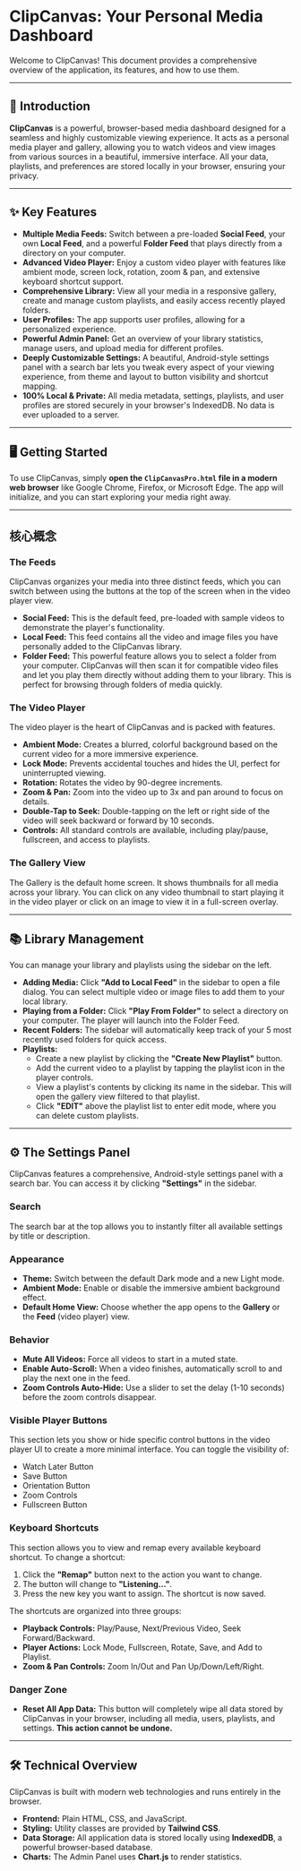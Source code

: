 # ClipCanvas: Your Personal Media Dashboard

Welcome to ClipCanvas! This document provides a comprehensive overview of the application, its features, and how to use them.

---

## 🚀 Introduction

**ClipCanvas** is a powerful, browser-based media dashboard designed for a seamless and highly customizable viewing experience. It acts as a personal media player and gallery, allowing you to watch videos and view images from various sources in a beautiful, immersive interface. All your data, playlists, and preferences are stored locally in your browser, ensuring your privacy.

---

## ✨ Key Features

* **Multiple Media Feeds:** Switch between a pre-loaded **Social Feed**, your own **Local Feed**, and a powerful **Folder Feed** that plays directly from a directory on your computer.
* **Advanced Video Player:** Enjoy a custom video player with features like ambient mode, screen lock, rotation, zoom & pan, and extensive keyboard shortcut support.
* **Comprehensive Library:** View all your media in a responsive gallery, create and manage custom playlists, and easily access recently played folders.
* **User Profiles:** The app supports user profiles, allowing for a personalized experience.
* **Powerful Admin Panel:** Get an overview of your library statistics, manage users, and upload media for different profiles.
* **Deeply Customizable Settings:** A beautiful, Android-style settings panel with a search bar lets you tweak every aspect of your viewing experience, from theme and layout to button visibility and shortcut mapping.
* **100% Local & Private:** All media metadata, settings, playlists, and user profiles are stored securely in your browser's IndexedDB. No data is ever uploaded to a server.

---

## 🖥️ Getting Started

To use ClipCanvas, simply **open the `ClipCanvasPro.html` file in a modern web browser** like Google Chrome, Firefox, or Microsoft Edge. The app will initialize, and you can start exploring your media right away.

---

## 核心概念

### The Feeds

ClipCanvas organizes your media into three distinct feeds, which you can switch between using the buttons at the top of the screen when in the video player view.

* **Social Feed:** This is the default feed, pre-loaded with sample videos to demonstrate the player's functionality.
* **Local Feed:** This feed contains all the video and image files you have personally added to the ClipCanvas library.
* **Folder Feed:** This powerful feature allows you to select a folder from your computer. ClipCanvas will then scan it for compatible video files and let you play them directly without adding them to your library. This is perfect for browsing through folders of media quickly.

### The Video Player

The video player is the heart of ClipCanvas and is packed with features.

* **Ambient Mode:** Creates a blurred, colorful background based on the current video for a more immersive experience.
* **Lock Mode:** Prevents accidental touches and hides the UI, perfect for uninterrupted viewing.
* **Rotation:** Rotates the video by 90-degree increments.
* **Zoom & Pan:** Zoom into the video up to 3x and pan around to focus on details.
* **Double-Tap to Seek:** Double-tapping on the left or right side of the video will seek backward or forward by 10 seconds.
* **Controls:** All standard controls are available, including play/pause, fullscreen, and access to playlists.

### The Gallery View

The Gallery is the default home screen. It shows thumbnails for all media across your library. You can click on any video thumbnail to start playing it in the video player or click on an image to view it in a full-screen overlay.

---

## 📚 Library Management

You can manage your library and playlists using the sidebar on the left.

* **Adding Media:** Click **"Add to Local Feed"** in the sidebar to open a file dialog. You can select multiple video or image files to add them to your local library.
* **Playing from a Folder:** Click **"Play From Folder"** to select a directory on your computer. The player will launch into the Folder Feed.
* **Recent Folders:** The sidebar will automatically keep track of your 5 most recently used folders for quick access.
* **Playlists:**
    * Create a new playlist by clicking the **"Create New Playlist"** button.
    * Add the current video to a playlist by tapping the playlist icon in the player controls.
    * View a playlist's contents by clicking its name in the sidebar. This will open the gallery view filtered to that playlist.
    * Click **"EDIT"** above the playlist list to enter edit mode, where you can delete custom playlists.

---

## ⚙️ The Settings Panel

ClipCanvas features a comprehensive, Android-style settings panel with a search bar. You can access it by clicking **"Settings"** in the sidebar.

### Search

The search bar at the top allows you to instantly filter all available settings by title or description.

### Appearance

* **Theme:** Switch between the default Dark mode and a new Light mode.
* **Ambient Mode:** Enable or disable the immersive ambient background effect.
* **Default Home View:** Choose whether the app opens to the **Gallery** or the **Feed** (video player) view.

### Behavior

* **Mute All Videos:** Force all videos to start in a muted state.
* **Enable Auto-Scroll:** When a video finishes, automatically scroll to and play the next one in the feed.
* **Zoom Controls Auto-Hide:** Use a slider to set the delay (1-10 seconds) before the zoom controls disappear.

### Visible Player Buttons

This section lets you show or hide specific control buttons in the video player UI to create a more minimal interface. You can toggle the visibility of:

* Watch Later Button
* Save Button
* Orientation Button
* Zoom Controls
* Fullscreen Button

### Keyboard Shortcuts

This section allows you to view and remap every available keyboard shortcut. To change a shortcut:

1.  Click the **"Remap"** button next to the action you want to change.
2.  The button will change to **"Listening..."**.
3.  Press the new key you want to assign. The shortcut is now saved.

The shortcuts are organized into three groups:

* **Playback Controls:** Play/Pause, Next/Previous Video, Seek Forward/Backward.
* **Player Actions:** Lock Mode, Fullscreen, Rotate, Save, and Add to Playlist.
* **Zoom & Pan Controls:** Zoom In/Out and Pan Up/Down/Left/Right.

### Danger Zone

* **Reset All App Data:** This button will completely wipe all data stored by ClipCanvas in your browser, including all media, users, playlists, and settings. **This action cannot be undone.**

---

## 🛠️ Technical Overview

ClipCanvas is built with modern web technologies and runs entirely in the browser.

* **Frontend:** Plain HTML, CSS, and JavaScript.
* **Styling:** Utility classes are provided by **Tailwind CSS**.
* **Data Storage:** All application data is stored locally using **IndexedDB**, a powerful browser-based database.
* **Charts:** The Admin Panel uses **Chart.js** to render statistics.
